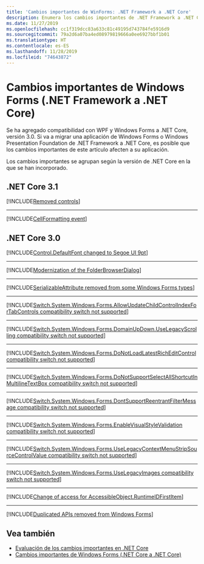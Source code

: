 ```yaml
---
title: 'Cambios importantes de WinForms: .NET Framework a .NET Core'
description: Enumera los cambios importantes de .NET Framework a .NET Core para aplicaciones de Windows Forms.
ms.date: 11/27/2019
ms.openlocfilehash: cc1f319dcc83a633c81c49195d743784fe5916d9
ms.sourcegitcommit: 79a2d6a07ba4ed08979819666a0ee6927bbf1b01
ms.translationtype: HT
ms.contentlocale: es-ES
ms.lasthandoff: 11/28/2019
ms.locfileid: "74643872"
---
```

# <a name="breaking-changes-in-windows-forms-net-framework-to-net-core"></a>Cambios importantes de Windows Forms (.NET Framework a .NET Core)

Se ha agregado compatibilidad con WPF y Windows Forms a .NET Core, versión 3.0. Si va a migrar una aplicación de Windows Forms o Windows Presentation Foundation de .NET Framework a .NET Core, es posible que los cambios importantes de este artículo afecten a su aplicación.

Los cambios importantes se agrupan según la versión de .NET Core en la que se han incorporado.

## <a name="net-core-31"></a>.NET Core 3.1

[!INCLUDE[Removed controls](~/includes/core-changes/windowsforms/3.1/remove-controls-3.1.md)]

***

[!INCLUDE[CellFormatting event](~/includes/core-changes/windowsforms/3.1/cellformatting-event-not-raised.md)]

## <a name="net-core-30"></a>.NET Core 3.0

[!INCLUDE[Control.DefaultFont changed to Segoe UI 9pt](~/includes/core-changes/windowsforms/3.0/control-defaultfont-changed.md)]

***

[!INCLUDE[Modernization of the FolderBrowserDialog](~/includes/core-changes/windowsforms/3.0/modernized-folderbrowserdialog.md)]

***

[!INCLUDE[SerializableAttribute removed from some Windows Forms types](~/includes/core-changes/windowsforms/3.0/remove-serializationattribute.md)]

***

[!INCLUDE[Switch.System.Windows.Forms.AllowUpdateChildControlIndexForTabControls compatibility switch not supported](~/includes/core-changes/windowsforms/3.0/deprecate-allowupdatechildcontrolindexfortabcontrols.md)]

***

[!INCLUDE[Switch.System.Windows.Forms.DomainUpDown.UseLegacyScrolling compatibility switch not supported](~/includes/core-changes/windowsforms/3.0/deprecate-uselegacyscrolling.md)]

***

[!INCLUDE[Switch.System.Windows.Forms.DoNotLoadLatestRichEditControl compatibility switch not supported](~/includes/core-changes/windowsforms/3.0/deprecate-donotloadlatestricheditcontrol.md)]

***

[!INCLUDE[Switch.System.Windows.Forms.DoNotSupportSelectAllShortcutInMultilineTextBox compatibility switch not supported](~/includes/core-changes/windowsforms/3.0/deprecate-donotsupportselectallshortcutinmultilinetextbox.md)]

***

[!INCLUDE[Switch.System.Windows.Forms.DontSupportReentrantFilterMessage compatibility switch not supported](~/includes/core-changes/windowsforms/3.0/deprecate-dontsupportreentrantfiltermessage.md)]

***

[!INCLUDE[Switch.System.Windows.Forms.EnableVisualStyleValidation compatibility switch not supported](~/includes/core-changes/windowsforms/3.0/deprecate-enablevisualstylevalidation.md)]

***

[!INCLUDE[Switch.System.Windows.Forms.UseLegacyContextMenuStripSourceControlValue compatibility switch not supported](~/includes/core-changes/windowsforms/3.0/deprecate-uselegacycontextmenustripsourcecontrolvalue.md)]

***

[!INCLUDE[Switch.System.Windows.Forms.UseLegacyImages compatibility switch not supported](~/includes/core-changes/windowsforms/3.0/deprecate-uselegacyimages.md)]

***

[!INCLUDE[Change of access for AccessibleObject.RuntimeIDFirstItem](~/includes/core-changes/windowsforms/3.0/changed-access-for-runtimeidfirstitem.md)]

***

[!INCLUDE[Duplicated APIs removed from Windows Forms](~/includes/core-changes/windowsforms/3.0/remove-duplicated-apis.md)]

## <a name="see-also"></a>Vea también

- [Evaluación de los cambios importantes en .NET Core](../compatibility/index.md)
- [Cambios importantes de Windows Forms (.NET Core a .NET Core)](../compatibility/winforms.md)

